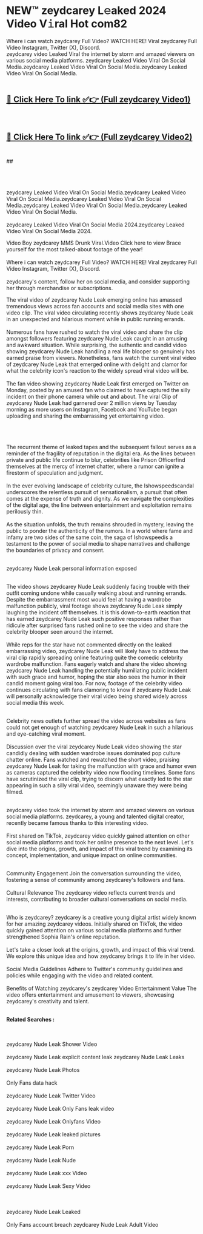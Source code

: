 
# NEW™ zeydcarey L𝚎aked 2024 Video V𝚒ral Hot com82

Where i can watch zeydcarey Full Video? WATCH HERE! Viral zeydcarey Full Video Instagram, Twitter (X), Discord. <br>
zeydcarey video Leaked Viral the internet by storm and amazed viewers on various social media platforms. zeydcarey Leaked Video Viral On Social Media.zeydcarey Leaked Video Viral On Social Media.zeydcarey Leaked Video Viral On Social Media.<br>
 <br>

##  <a href="https://clipsfans.site?title=zeydcarey&ref=git">🔴 Click Here To link ✅👉 (Full zeydcarey Video1) </a><br>
  <br>

##  <a href="https://clipsfans.site?title=zeydcarey&ref=git">🔴 Click Here To link ✅👉 (Full zeydcarey Video2)</a><br>
  <br>
  ##


  <br>

  <br>

<br><br>
zeydcarey Leaked Video Viral On Social Media.zeydcarey Leaked Video Viral On Social Media.zeydcarey Leaked Video Viral On Social Media.zeydcarey Leaked Video Viral On Social Media.zeydcarey Leaked Video Viral On Social Media.
<br><br>
zeydcarey Leaked Video Viral On Social Media 2024.zeydcarey Leaked Video Viral On Social Media 2024.


Video Boy zeydcarey MMS Drunk Viral.Video Click here to view Brace yourself for the most talked-about footage of the year!
<br><br>
Where i can watch zeydcarey Full Video? WATCH HERE! Viral zeydcarey Full Video Instagram, Twitter (X), Discord.
<br><br>
zeydcarey's content, follow her on social media, and consider supporting her through merchandise or subscriptions.


The viral video of zeydcarey Nude Leak emerging online has amassed tremendous views across fan accounts and social media sites with one video clip. The viral video circulating recently shows zeydcarey Nude Leak in an unexpected and hilarious moment while in public running errands.
<br><br>
Numerous fans have rushed to watch the viral video and share the clip amongst followers featuring zeydcarey Nude Leak caught in an amusing and awkward situation. While surprising, the authentic and candid video showing zeydcarey Nude Leak handling a real life blooper so genuinely has earned praise from viewers. Nonetheless, fans watch the current viral video of zeydcarey Nude Leak that emerged online with delight and clamor for what the celebrity icon's reaction to the widely spread viral video will be.
<br><br>
The fan video showing zeydcarey Nude Leak first emerged on Twitter on Monday, posted by an amused fan who claimed to have captured the silly incident on their phone camera while out and about. The viral Clip of zeydcarey Nude Leak had garnered over 2 million views by Tuesday morning as more users on Instagram, Facebook and YouTube began uploading and sharing the embarrassing yet entertaining video.
<br><br>


<br><br>
The recurrent theme of leaked tapes and the subsequent fallout serves as a reminder of the fragility of reputation in the digital era. As the lines between private and public life continue to blur, celebrities like Prison Officerfind themselves at the mercy of internet chatter, where a rumor can ignite a firestorm of speculation and judgment.
<br><br>
In the ever evolving landscape of celebrity culture, the Ishowspeedscandal underscores the relentless pursuit of sensationalism, a pursuit that often comes at the expense of truth and dignity. As we navigate the complexities of the digital age, the line between entertainment and exploitation remains perilously thin.
<br><br>
As the situation unfolds, the truth remains shrouded in mystery, leaving the public to ponder the authenticity of the rumors. In a world where fame and infamy are two sides of the same coin, the saga of Ishowspeedis a testament to the power of social media to shape narratives and challenge the boundaries of privacy and consent.
<br><br>





zeydcarey Nude Leak personal information exposed
<br><br>



The video shows zeydcarey Nude Leak suddenly facing trouble with their outfit coming undone while casually walking about and running errands. Despite the embarrassment most would feel at having a wardrobe malfunction publicly, viral footage shows zeydcarey Nude Leak simply laughing the incident off themselves. It is this down-to-earth reaction that has earned zeydcarey Nude Leak such positive responses rather than ridicule after surprised fans rushed online to see the video and share the celebrity blooper seen around the internet.
<br><br>
While reps for the star have not commented directly on the leaked embarrassing video, zeydcarey Nude Leak will likely have to address the viral clip rapidly spreading online featuring quite the comedic celebrity wardrobe malfunction. Fans eagerly watch and share the video showing zeydcarey Nude Leak handling the potentially humiliating public incident with such grace and humor, hoping the star also sees the humor in their candid moment going viral too. For now, footage of the celebrity video continues circulating with fans clamoring to know if zeydcarey Nude Leak will personally acknowledge their viral video being shared widely across social media this week.
<br><br>

Celebrity news outlets further spread the video across websites as fans could not get enough of watching zeydcarey Nude Leak in such a hilarious and eye-catching viral moment.
<br><br>
Discussion over the viral zeydcarey Nude Leak video showing the star candidly dealing with sudden wardrobe issues dominated pop culture chatter online. Fans watched and rewatched the short video, praising zeydcarey Nude Leak for taking the malfunction with grace and humor even as cameras captured the celebrity video now flooding timelines. Some fans have scrutinized the viral clip, trying to discern what exactly led to the star appearing in such a silly viral video, seemingly unaware they were being filmed.
<br><br>


zeydcarey video took the internet by storm and amazed viewers on various social media platforms. zeydcarey, a young and talented digital creator, recently became famous thanks to this interesting video.
<br><br>
First shared on TikTok, zeydcarey video quickly gained attention on other social media platforms and took her online presence to the next level. Let's dive into the origins, growth, and impact of this viral trend by examining its concept, implementation, and unique impact on online communities.
<br><br>

Community Engagement Join the conversation surrounding the video, fostering a sense of community among zeydcarey's followers and fans.
<br><br>
Cultural Relevance The zeydcarey video reflects current trends and interests, contributing to broader cultural conversations on social media.
<br><br>




Who is zeydcarey? zeydcarey is a creative young digital artist widely known for her amazing zeydcarey videos. Initially shared on TikTok, the video quickly gained attention on various social media platforms and further strengthened Sophia Rain's online reputation.
<br><br>
Let's take a closer look at the origins, growth, and impact of this viral trend. We explore this unique idea and how zeydcarey brings it to life in her video.
<br><br>
Social Media Guidelines Adhere to Twitter's community guidelines and policies while engaging with the video and related content.
<br><br>
Benefits of Watching zeydcarey's zeydcarey Video Entertainment Value The video offers entertainment and amusement to viewers, showcasing zeydcarey's creativity and talent.
<br><br>




<strong>Related Searches :</strong>

<br><br>
zeydcarey Nude Leak Shower Video
<br><br>
zeydcarey Nude Leak explicit content leak
zeydcarey Nude Leak Leaks
<br><br>
zeydcarey Nude Leak Photos
<br><br>
Only Fans data hack
<br><br>
zeydcarey Nude Leak Twitter Video
<br><br>
zeydcarey Nude Leak Only Fans leak video
<br><br>
zeydcarey Nude Leak Onlyfans Video
<br><br>
zeydcarey Nude Leak leaked pictures
<br><br>
zeydcarey Nude Leak Porn
<br><br>
zeydcarey Nude Leak Nude
<br><br>
zeydcarey Nude Leak xxx Video
<br><br>
zeydcarey Nude Leak Sexy Video
<br><br>
<br><br>
zeydcarey Nude Leak Leaked
<br><br>
Only Fans account breach
zeydcarey Nude Leak Adult Video
<br><br>
